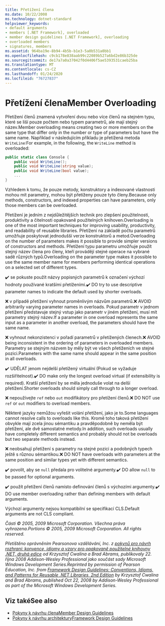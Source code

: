 ```yaml
---
title: Přetížení člena
ms.date: 10/22/2008
ms.technology: dotnet-standard
helpviewer_keywords:
- default arguments
- members [.NET Framework], overloaded
- member design guidelines [.NET Framework], overloading
- overloaded members
- signatures, members
ms.assetid: 964ba19e-8b94-4b5b-b1e3-5a0b531a0bb1
ms.openlocfilehash: c9cb178e838aab99c22089b527a6bd2e86b325de
ms.sourcegitcommit: de17a7a0a37042f0d4406f5ae5393531caeb25ba
ms.translationtype: MT
ms.contentlocale: cs-CZ
ms.lasthandoff: 01/24/2020
ms.locfileid: "76727837"
---
```

# <a name="member-overloading"></a><span data-ttu-id="23229-102">Přetížení člena</span><span class="sxs-lookup"><span data-stu-id="23229-102">Member Overloading</span></span>
<span data-ttu-id="23229-103">Přetížení členů znamená vytvoření dvou nebo více členů na stejném typu, které se liší pouze počtem nebo typem parametrů, ale mají stejný název.</span><span class="sxs-lookup"><span data-stu-id="23229-103">Member overloading means creating two or more members on the same type that differ only in the number or type of parameters but have the same name.</span></span> <span data-ttu-id="23229-104">Například v následujícím příkladu je přetížená metoda `WriteLine`:</span><span class="sxs-lookup"><span data-stu-id="23229-104">For example, in the following, the `WriteLine` method is overloaded:</span></span>

```csharp
public static class Console {
    public void WriteLine();
    public void WriteLine(string value);
    public void WriteLine(bool value);
    ...
}
```

 <span data-ttu-id="23229-105">Vzhledem k tomu, že pouze metody, konstruktory a indexované vlastnosti mohou mít parametry, mohou být přetíženy pouze tyto členy.</span><span class="sxs-lookup"><span data-stu-id="23229-105">Because only methods, constructors, and indexed properties can have parameters, only those members can be overloaded.</span></span>

 <span data-ttu-id="23229-106">Přetížení je jedním z nejdůležitějších technik pro zlepšení použitelnosti, produktivity a čitelnosti opakovaně použitelných knihoven.</span><span class="sxs-lookup"><span data-stu-id="23229-106">Overloading is one of the most important techniques for improving usability, productivity, and readability of reusable libraries.</span></span> <span data-ttu-id="23229-107">Přetížení na základě počtu parametrů umožňuje poskytovat jednodušší verze konstruktorů a metod.</span><span class="sxs-lookup"><span data-stu-id="23229-107">Overloading on the number of parameters makes it possible to provide simpler versions of constructors and methods.</span></span> <span data-ttu-id="23229-108">Přetížení typu parametru umožňuje použít stejný název člena pro členy, kteří provádějí stejné operace na vybrané sadě různých typů.</span><span class="sxs-lookup"><span data-stu-id="23229-108">Overloading on the parameter type makes it possible to use the same member name for members performing identical operations on a selected set of different types.</span></span>

 <span data-ttu-id="23229-109">✔️ se pokuste použít názvy popisných parametrů k označení výchozí hodnoty používané kratšími přetíženími.</span><span class="sxs-lookup"><span data-stu-id="23229-109">✔️ DO try to use descriptive parameter names to indicate the default used by shorter overloads.</span></span>

 <span data-ttu-id="23229-110">❌ v případě přetížení vyhnout proměnlivým názvům parametrů.</span><span class="sxs-lookup"><span data-stu-id="23229-110">❌ AVOID arbitrarily varying parameter names in overloads.</span></span> <span data-ttu-id="23229-111">Pokud parametr v jednom přetížení představuje stejný vstup jako parametr v jiném přetížení, musí mít parametry stejný název.</span><span class="sxs-lookup"><span data-stu-id="23229-111">If a parameter in one overload represents the same input as a parameter in another overload, the parameters should have the same name.</span></span>

 <span data-ttu-id="23229-112">❌ vyhnout nekonzistenci v pořadí parametrů v přetížených členech.</span><span class="sxs-lookup"><span data-stu-id="23229-112">❌ AVOID being inconsistent in the ordering of parameters in overloaded members.</span></span> <span data-ttu-id="23229-113">Parametry se stejným názvem by měly být ve všech přetíženích ve stejné pozici.</span><span class="sxs-lookup"><span data-stu-id="23229-113">Parameters with the same name should appear in the same position in all overloads.</span></span>

 <span data-ttu-id="23229-114">✔️ UDĚLAT jenom nejdelší přetížený virtuální (Pokud se vyžaduje rozšiřitelnost).</span><span class="sxs-lookup"><span data-stu-id="23229-114">✔️ DO make only the longest overload virtual (if extensibility is required).</span></span> <span data-ttu-id="23229-115">Kratší přetížení by se měla jednoduše volat na delší přetížení.</span><span class="sxs-lookup"><span data-stu-id="23229-115">Shorter overloads should simply call through to a longer overload.</span></span>

 <span data-ttu-id="23229-116">❌ nepoužívejte `ref` nebo `out` modifikátory pro přetížení členů.</span><span class="sxs-lookup"><span data-stu-id="23229-116">❌ DO NOT use `ref` or `out` modifiers to overload members.</span></span>

 <span data-ttu-id="23229-117">Některé jazyky nemůžou vyřešit volání přetížení, jako je to.</span><span class="sxs-lookup"><span data-stu-id="23229-117">Some languages cannot resolve calls to overloads like this.</span></span> <span data-ttu-id="23229-118">Kromě toho taková přetížení obvykle mají zcela jinou sémantiku a pravděpodobně by neměla být přetížení, ale dvě samostatné metody.</span><span class="sxs-lookup"><span data-stu-id="23229-118">In addition, such overloads usually have completely different semantics and probably should not be overloads but two separate methods instead.</span></span>

 <span data-ttu-id="23229-119">❌ neobsahují přetížení s parametry na stejné pozici a podobných typech ještě s různou sémantikou.</span><span class="sxs-lookup"><span data-stu-id="23229-119">❌ DO NOT have overloads with parameters at the same position and similar types yet with different semantics.</span></span>

 <span data-ttu-id="23229-120">✔️ povolit, aby se `null` předala pro volitelné argumenty.</span><span class="sxs-lookup"><span data-stu-id="23229-120">✔️ DO  allow `null` to be passed for optional arguments.</span></span>

 <span data-ttu-id="23229-121">✔️ použít přetížení členů namísto definování členů s výchozími argumenty.</span><span class="sxs-lookup"><span data-stu-id="23229-121">✔️ DO use member overloading rather than defining members with default arguments.</span></span>

 <span data-ttu-id="23229-122">Výchozí argumenty nejsou kompatibilní se specifikací CLS.</span><span class="sxs-lookup"><span data-stu-id="23229-122">Default arguments are not CLS compliant.</span></span>

 <span data-ttu-id="23229-123">*Části © 2005, 2009 Microsoft Corporation. Všechna práva vyhrazena.*</span><span class="sxs-lookup"><span data-stu-id="23229-123">*Portions © 2005, 2009 Microsoft Corporation. All rights reserved.*</span></span>

 <span data-ttu-id="23229-124">*Přetištěno oprávněním Pearsonova vzdělávání, Inc. z [pokynů pro návrh rozhraní: konvence, idiomy a vzory pro opakovaně použitelné knihovny .NET, druhá edice](https://www.informit.com/store/framework-design-guidelines-conventions-idioms-and-9780321545619) od Krzysztof Cwalina a Brad Abrams, publikovaly 22. října 2008 Addison-Wesley Professional jako součást sady Microsoft Windows Development Series.*</span><span class="sxs-lookup"><span data-stu-id="23229-124">*Reprinted by permission of Pearson Education, Inc. from [Framework Design Guidelines: Conventions, Idioms, and Patterns for Reusable .NET Libraries, 2nd Edition](https://www.informit.com/store/framework-design-guidelines-conventions-idioms-and-9780321545619) by Krzysztof Cwalina and Brad Abrams, published Oct 22, 2008 by Addison-Wesley Professional as part of the Microsoft Windows Development Series.*</span></span>

## <a name="see-also"></a><span data-ttu-id="23229-125">Viz také</span><span class="sxs-lookup"><span data-stu-id="23229-125">See also</span></span>

- [<span data-ttu-id="23229-126">Pokyny k návrhu člena</span><span class="sxs-lookup"><span data-stu-id="23229-126">Member Design Guidelines</span></span>](../../../docs/standard/design-guidelines/member.md)
- [<span data-ttu-id="23229-127">Pokyny k návrhu architektury</span><span class="sxs-lookup"><span data-stu-id="23229-127">Framework Design Guidelines</span></span>](../../../docs/standard/design-guidelines/index.md)
